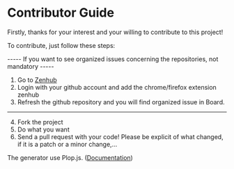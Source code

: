 # Contributor Guide

Firstly, thanks for your interest and your willing to contribute to this project!

To contribute, just follow these steps:

----- If you want to see organized issues concerning the repositories, not mandatory -----

1. Go to [Zenhub](https://www.zenhub.com/)
2. Login with your github account and add the chrome/firefox extension zenhub
3. Refresh the github repository and you will find organized issue in Board.

---

4. Fork the project
5. Do what you want
6. Send a pull request with your code! Please be explicit of what changed, if it is a patch or a minor change,...

The generator use Plop.js. ([Documentation](https://plopjs.com/documentation/))

